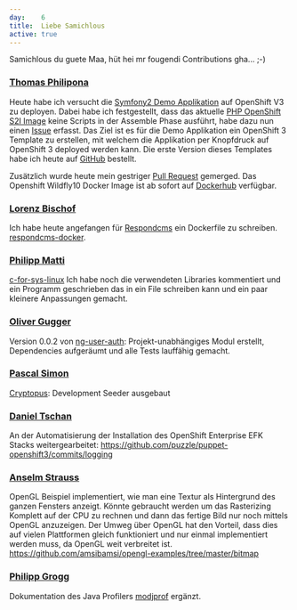 ```yaml
---
day: 	6
title:	Liebe Samichlous
active: true
---
```



Samichlous du guete Maa, hüt hei mr fougendi Contributions gha... ;-)

### [Thomas Philipona](https://github.com/phil-pona)
Heute habe ich versucht die [Symfony2 Demo Applikation](https://github.com/symfony/symfony-demo) auf OpenShift V3 zu deployen. Dabei habe ich festgestellt, dass das aktuelle [PHP OpenShift S2I Image](https://github.com/openshift/sti-php) keine Scripts in der Assemble Phase ausführt, habe dazu nun einen [Issue](https://github.com/openshift/sti-php/issues/73) erfasst.
Das Ziel ist es für die Demo Applikation ein OpenShift 3 Template zu erstellen, mit welchem die Applikation per Knopfdruck auf OpenShift 3 deployed werden kann.
Die erste Version dieses Templates habe ich heute auf [GitHub](https://github.com/phil-pona/ose3-symfony2-ex) bestellt.

Zusätzlich wurde heute mein gestriger [Pull Request](https://github.com/openshift/sti-wildfly/pull/63) gemerged. Das Openshift Wildfly10 Docker Image ist ab sofort auf [Dockerhub](https://hub.docker.com/r/openshift/wildfly-100-centos7/) verfügbar.

### [Lorenz Bischof](https://github.com/lbischof)
Ich habe heute angefangen für [Respondcms](https://github.com/madoublet/respond) ein Dockerfile zu schreiben. [respondcms-docker](https://github.com/lbischof/respondcms-docker).

### [Philipp Matti](https://github.com/phil-matti)
[c-for-sys-linux](https://github.com/phil-matti/c-for-sys-linux) Ich habe noch die verwendeten Libraries kommentiert und ein Programm geschrieben das in ein File schreiben kann und ein paar kleinere Anpassungen gemacht.

### [Oliver Gugger](https://github.com/guggero)
Version 0.0.2 von [ng-user-auth](https://github.com/guggero/ng-user-auth): Projekt-unabhängiges Modul erstellt, Dependencies aufgeräumt und alle Tests lauffähig gemacht. 

### [Pascal Simon](https://github.com/psunix)
[Cryptopus](https://github.com/puzzle/cryptopus): Development Seeder ausgebaut

### [Daniel Tschan](https://github.com/dtschan)
An der Automatisierung der Installation des OpenShift Enterprise EFK Stacks weitergearbeitet: <https://github.com/puzzle/puppet-openshift3/commits/logging>

### [Anselm Strauss](https://github.com/amsibamsi)
OpenGL Beispiel implementiert, wie man eine Textur als Hintergrund des ganzen Fensters anzeigt. Könnte gebraucht werden um das Rasterizing Komplett auf der CPU zu rechnen und dann das fertige Bild nur noch mittels OpenGL anzuzeigen. Der Umweg über OpenGL hat den Vorteil, dass dies auf vielen Plattformen gleich funktioniert und nur einmal implementiert werden muss, da OpenGL weit verbreitet ist. <https://github.com/amsibamsi/opengl-examples/tree/master/bitmap>

### [Philipp Grogg](https://github.com/gro-gg)
Dokumentation des Java Profilers [modjprof](https://github.com/gro-gg/modjprof) ergänzt.
